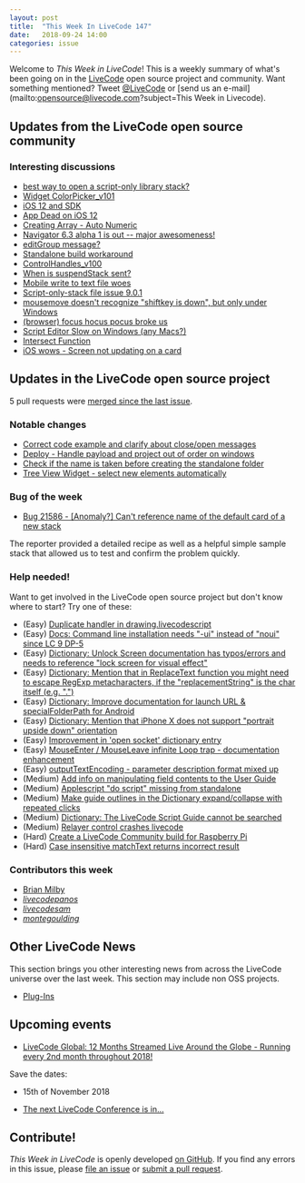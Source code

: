 ```yaml
---
layout: post
title:  "This Week In LiveCode 147"
date:   2018-09-24 14:00
categories: issue
---
```


Welcome to *This Week in LiveCode*!  This is a weekly summary of what's been
going on in the [LiveCode](https://livecode.com/) open source project and
community.  Want something mentioned?  Tweet
[@LiveCode](https://twitter.com/LiveCode) or
[send us an e-mail](mailto:opensource@livecode.com?subject=This Week in Livecode).

## Updates from the LiveCode open source community

<!---
### News & blog posts

- [Develop Yourself Video Competition Winner Announced](https://livecode.com/develop-yourself-video-competition-winner-announced/)
--->

### Interesting discussions

- [best way to open a script-only library stack?](https://www.mail-archive.com/use-livecode@lists.runrev.com/msg97956.html)
- [Widget ColorPicker_v101](https://www.mail-archive.com/use-livecode@lists.runrev.com/msg97957.html)
- [iOS 12 and SDK](https://www.mail-archive.com/use-livecode@lists.runrev.com/msg98028.html)
- [App Dead on iOS 12](https://www.mail-archive.com/use-livecode@lists.runrev.com/msg97963.html)
- [Creating Array - Auto Numeric](https://www.mail-archive.com/use-livecode@lists.runrev.com/msg97996.html)
- [Navigator 6.3 alpha 1 is out -- major awesomeness!](https://www.mail-archive.com/use-livecode@lists.runrev.com/msg98010.html)
- [editGroup message?](https://www.mail-archive.com/use-livecode@lists.runrev.com/msg98019.html)
- [Standalone build workaround](https://www.mail-archive.com/use-livecode@lists.runrev.com/msg98033.html)
- [ControlHandles_v100](https://www.mail-archive.com/use-livecode@lists.runrev.com/msg98040.html)
- [When is suspendStack sent?](https://www.mail-archive.com/use-livecode@lists.runrev.com/msg98065.html)
- [Mobile write to text file woes](https://www.mail-archive.com/use-livecode@lists.runrev.com/msg98083.html)
- [Script-only-stack file issue 9.0.1](https://www.mail-archive.com/use-livecode@lists.runrev.com/msg98087.html)
- [mousemove doesn't recognize "shiftkey is down", but only under Windows](https://www.mail-archive.com/use-livecode@lists.runrev.com/msg98094.html)
- [(browser) focus hocus pocus broke us](https://www.mail-archive.com/use-livecode@lists.runrev.com/msg98095.html)
- [Script Editor Slow on Windows (any Macs?)](https://www.mail-archive.com/use-livecode@lists.runrev.com/msg98100.html)
- [Intersect Function](https://www.mail-archive.com/use-livecode@lists.runrev.com/msg98111.html)
- [iOS wows - Screen not updating on a card](http://forums.livecode.com/viewtopic.php?t=31553&p=171666#p171666)

## Updates in the LiveCode open source project

5 pull requests were [merged since the last issue](https://github.com/search?q=org%3Alivecode+is%3Apublic+is%3Apr+is%3Amerged+merged%3A2018-09-17..2018-09-23&type=Issues).

<!---
### New LiveCode releases

- [LiveCode 9.0.1](https://www.mail-archive.com/use-livecode@lists.runrev.com/msg97854.html)
--->


### Notable changes

- [Correct code example and clarify about close/open messages](https://github.com/livecode/livecode/pull/6694)
- [Deploy - Handle payload and project out of order on windows](https://github.com/livecode/livecode/pull/6689)
- [Check if the name is taken before creating the standalone folder](https://github.com/livecode/livecode/pull/6678)
- [Tree View Widget - select new elements automatically](https://github.com/livecode/livecode/pull/6676)


### Bug of the week

- [Bug 21586 - [Anomaly?] Can't reference name of the default card of a new stack](http://quality.livecode.com/show_bug.cgi?id=21586)

The reporter provided a detailed recipe as well as a helpful simple sample stack that allowed us to test and confirm the problem quickly.


### Help needed!

Want to get involved in the LiveCode open source project but don't know where
to start?  Try one of these:

- (Easy) [Duplicate handler in drawing.livecodescript](https://quality.livecode.com/show_bug.cgi?id=21602)
- (Easy) [Docs: Command line installation needs "-ui" instead of "noui" since LC 9 DP-5](https://quality.livecode.com/show_bug.cgi?id=21340)
- (Easy) [Dictionary: Unlock Screen documentation has typos/errors and needs to reference "lock screen for visual effect"](https://quality.livecode.com/show_bug.cgi?id=21312)
- (Easy) [Dictionary: Mention that in ReplaceText function you might need to escape RegExp metacharacters, if the "replacementString" is the char itself (e.g. ".")](http://quality.livecode.com/show_bug.cgi?id=20943)
- (Easy) [Dictionary: Improve documentation for launch URL & specialFolderPath for Android](http://quality.livecode.com/show_bug.cgi?id=20722)
- (Easy) [Dictionary: Mention that iPhone X does not support "portrait upside down" orientation](http://quality.livecode.com/show_bug.cgi?id=20640)
- (Easy) [Improvement in 'open socket' dictionary entry](http://quality.livecode.com/show_bug.cgi?id=19597)
- (Easy) [MouseEnter / MouseLeave infinite Loop trap - documentation enhancement](http://quality.livecode.com/show_bug.cgi?id=20529)
- (Easy) [outputTextEncoding - parameter description format mixed up](http://quality.livecode.com/show_bug.cgi?id=19351)
- (Medium) [Add info on manipulating field contents to the User Guide](http://quality.livecode.com/show_bug.cgi?id=18990)
- (Medium) [Applescript "do script" missing from standalone](http://quality.livecode.com/show_bug.cgi?id=20993)
- (Medium) [Make guide outlines in the Dictionary expand/collapse with repeated clicks](http://quality.livecode.com/show_bug.cgi?id=18184)
- (Medium) [Dictionary: The LiveCode Script Guide cannot be searched](http://quality.livecode.com/show_bug.cgi?id=15957)
- (Medium) [Relayer control crashes livecode](https://quality.livecode.com/show_bug.cgi?id=21460)
- (Hard) [Create a LiveCode Community build for Raspberry Pi](http://forums.livecode.com/viewtopic.php?f=76&t=27912)
- (Hard) [Case insensitive matchText returns incorrect result](https://quality.livecode.com/show_bug.cgi?id=15312)


### Contributors this week

- [Brian Milby](https://github.com/bwmilby)
- *[livecodepanos](https://github.com/livecodepanos)*
- *[livecodesam](https://github.com/livecodesam)*
- *[montegoulding](https://github.com/montegoulding)*


## Other LiveCode News


This section brings you other interesting news from across the LiveCode universe over the last week. This section may include non OSS projects.

- [Plug-Ins](https://www.mail-archive.com/use-livecode@lists.runrev.com/msg98038.html)



## Upcoming events

* [LiveCode Global: 12 Months Streamed Live Around the Globe - Running every 2nd month throughout 2018!](https://livecode.com/global/) 

Save the dates:

- 15th of November 2018

* [The next LiveCode Conference is in...](https://www.mail-archive.com/use-livecode@lists.runrev.com/msg94801.html)


## Contribute!

*This Week in LiveCode* is openly developed
[on GitHub](https://github.com/livecode/this-week-in-livecode).
If you find any errors in this issue, please
[file an issue](https://github.com/livecode/this-week-in-livecode/issues) or
[submit a pull request](https://github.com/livecode/this-week-in-livecode/pulls).
